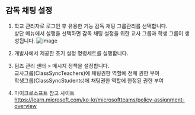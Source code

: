 ## 감독 채팅 설정
   
1. 학교 관리자로 로그인 후 유용한 기능 감독 채팅 그룹관리를 선택합니다.  
상단 메뉴에서 실행을 선택하면 감독 채팅 설정을 위한 교사 그룹과 학생 그룹이 생성됩니다.
![image](https://user-images.githubusercontent.com/16409151/215869422-236f0bc7-edfe-4564-affe-9eb27e0f343c.png)

2. 개발사에서 제공한 초기 설정 명령세트를 실행합니다.
3. 팀즈 관리 센터 > 메시지 정책을 설정합니다.  
교사그룹(ClassSyncTeachers)에 채팅권한 역할에 전체 권한 부여   
학생그룹(ClassSyncStudents)에 채팅권한 역할에 한정된 권한 부여
4. 마이크로소프트 참고 사이트   
https://learn.microsoft.com/ko-kr/microsoftteams/policy-assignment-overview

